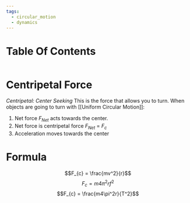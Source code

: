 ```yaml
---
tags:
  - circular_motion
  - dynamics
---
```

# Table Of Contents
```table-of-contents
```
# Centripetal Force
*Centripetal: Center Seeking*
This is the force that allows you to turn.
When objects are going to turn with [[Uniform Circular Motion]]: 
1. Net force $F_{Net}$ acts towards the center.
2. Net force is centripetal force $F_{Net}$ = $F_{c}$
3. Acceleration moves towards the center

# Formula
$$F_{c} = \frac{mv^2}{r}$$
$$F_{c} = m4\pi^2rf^2$$
$$F_{c} = \frac{m4\pi^2r}{T^2}$$